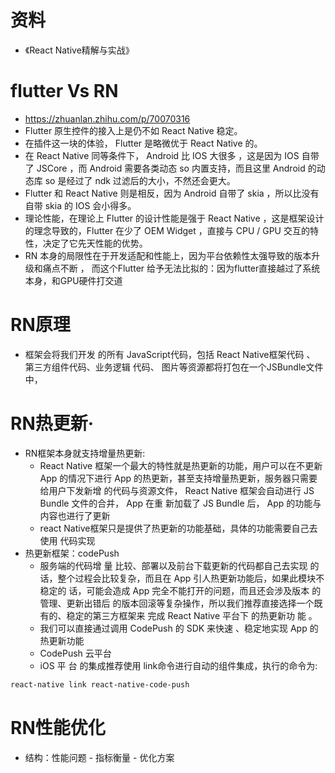 # 资料
- 《React Native精解与实战》
# flutter Vs RN
- https://zhuanlan.zhihu.com/p/70070316
- Flutter 原生控件的接入上是仍不如 React Native 稳定。
- 在插件这一块的体验， Flutter 是略微优于 React Native 的。
- 在 React Native 同等条件下， Android 比 IOS 大很多 ，这是因为 IOS 自带了 JSCore ，而 Android 需要各类动态 so 内置支持，而且这里 Android 的动态库 so 是经过了 ndk 过滤后的大小，不然还会更大。
- Flutter 和 React Native 则是相反，因为 Android 自带了 skia ，所以比没有自带 skia 的 IOS 会小得多。
- 理论性能，在理论上 Flutter 的设计性能是强于 React Native ，这是框架设计的理念导致的，Flutter 在少了 OEM Widget ，直接与 CPU / GPU 交互的特性，决定了它先天性能的优势。
- RN 本身的局限性在于开发适配和性能上，因为平台依赖性太强导致的版本升级和痛点不断 ， 而这个Flutter 给予无法比拟的：因为flutter直接越过了系统本身，和GPU硬件打交道

# RN原理
- 框架会将我们开发 的所有 JavaScript代码，包括 React Native框架代码 、 第三方组件代码、业务逻辑 代码、 图片等资源都将打包在一个JSBundle文件中， 
# RN热更新·
- RN框架本身就支持增量热更新:
  - React Native 框架一个最大的特性就是热更新的功能，用户可以在不更新 App 的情况下进行 App 的热更新，甚至支持增量热更新，服务器只需要给用户下发新增 的代码与资源文件， React Native 框架会自动进行 JS Bundle 文件的合并， App 在重 新加载了 JS Bundle 后， App 的功能与内容也进行了更新
  - react Native框架只是提供了热更新的功能基础，具体的功能需要自己去使用
代码实现 
- 热更新框架：codePush
  - 服务端的代码增 量 比较、部署以及前台下载更新的代码都自己去实现 的话，整个过程会比较复杂，而且在 App 引人热更新功能后，如果此模块不稳定的 话，可能会造成 App 完全不能打开的问题，而且还会涉及版本 的管理、更新出错后 的版本回滚等复杂操作，所以我们推荐直接选择一个既有的、稳定的第三方框架来 完成 React Native 平台下 的热更新功 能 。
  - 我们可以直接通过调用 CodePush 的 SDK 来快速 、稳定地实现 App 的热更新功能 
  - CodePush 云平台
  - iOS 平 台 的集成推荐使用 link命令进行自动的组件集成，执行的命令为: 
```bash
react-native link react-native-code-push
```

# RN性能优化
- 结构：性能问题 - 指标衡量 - 优化方案

